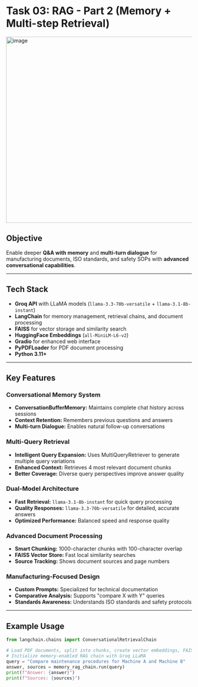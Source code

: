 
# Task 03: RAG - Part 2 (Memory + Multi-step Retrieval)
<img width="718" height="504" alt="image" src="https://github.com/user-attachments/assets/fcdde9ca-33ac-4f37-8d20-70e767f34b1c" />

## Objective
Enable deeper **Q&A with memory** and **multi-turn dialogue** for manufacturing documents, ISO standards, and safety SOPs with **advanced conversational capabilities**.

---

## Tech Stack

- **Groq API** with LLaMA models (`llama-3.3-70b-versatile` + `llama-3.1-8b-instant`)  
- **LangChain** for memory management, retrieval chains, and document processing  
- **FAISS** for vector storage and similarity search  
- **HuggingFace Embeddings** (`all-MiniLM-L6-v2`)  
- **Gradio** for enhanced web interface  
- **PyPDFLoader** for PDF document processing  
- **Python 3.11+**  

---

## Key Features

### **Conversational Memory System**
- **ConversationBufferMemory:** Maintains complete chat history across sessions  
- **Context Retention:** Remembers previous questions and answers  
- **Multi-turn Dialogue:** Enables natural follow-up conversations  

### **Multi-Query Retrieval**
- **Intelligent Query Expansion:** Uses MultiQueryRetriever to generate multiple query variations  
- **Enhanced Context:** Retrieves 4 most relevant document chunks  
- **Better Coverage:** Diverse query perspectives improve answer quality  

### **Dual-Model Architecture**
- **Fast Retrieval:** `llama-3.1-8b-instant` for quick query processing  
- **Quality Responses:** `llama-3.3-70b-versatile` for detailed, accurate answers  
- **Optimized Performance:** Balanced speed and response quality  

### **Advanced Document Processing**
- **Smart Chunking:** 1000-character chunks with 100-character overlap  
- **FAISS Vector Store:** Fast local similarity searches  
- **Source Tracking:** Shows document sources and page numbers  

### **Manufacturing-Focused Design**
- **Custom Prompts:** Specialized for technical documentation  
- **Comparative Analysis:** Supports "compare X with Y" queries  
- **Standards Awareness:** Understands ISO standards and safety protocols  

---

## Example Usage

```python
from langchain.chains import ConversationalRetrievalChain

# Load PDF documents, split into chunks, create vector embeddings, FAISS store
# Initialize memory-enabled RAG chain with Groq LLaMA
query = "Compare maintenance procedures for Machine A and Machine B"
answer, sources = memory_rag_chain.run(query)
print(f"Answer: {answer}")
print(f"Sources: {sources}")
